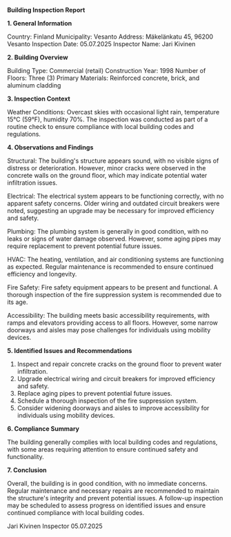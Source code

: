  **Building Inspection Report**

**1. General Information**

Country: Finland
Municipality: Vesanto
Address: Mäkelänkatu 45, 96200 Vesanto
Inspection Date: 05.07.2025
Inspector Name: Jari Kivinen

**2. Building Overview**

Building Type: Commercial (retail)
Construction Year: 1998
Number of Floors: Three (3)
Primary Materials: Reinforced concrete, brick, and aluminum cladding

**3. Inspection Context**

Weather Conditions: Overcast skies with occasional light rain, temperature 15°C (59°F), humidity 70%. The inspection was conducted as part of a routine check to ensure compliance with local building codes and regulations.

**4. Observations and Findings**

Structural: The building's structure appears sound, with no visible signs of distress or deterioration. However, minor cracks were observed in the concrete walls on the ground floor, which may indicate potential water infiltration issues.

Electrical: The electrical system appears to be functioning correctly, with no apparent safety concerns. Older wiring and outdated circuit breakers were noted, suggesting an upgrade may be necessary for improved efficiency and safety.

Plumbing: The plumbing system is generally in good condition, with no leaks or signs of water damage observed. However, some aging pipes may require replacement to prevent potential future issues.

HVAC: The heating, ventilation, and air conditioning systems are functioning as expected. Regular maintenance is recommended to ensure continued efficiency and longevity.

Fire Safety: Fire safety equipment appears to be present and functional. A thorough inspection of the fire suppression system is recommended due to its age.

Accessibility: The building meets basic accessibility requirements, with ramps and elevators providing access to all floors. However, some narrow doorways and aisles may pose challenges for individuals using mobility devices.

**5. Identified Issues and Recommendations**

1. Inspect and repair concrete cracks on the ground floor to prevent water infiltration.
2. Upgrade electrical wiring and circuit breakers for improved efficiency and safety.
3. Replace aging pipes to prevent potential future issues.
4. Schedule a thorough inspection of the fire suppression system.
5. Consider widening doorways and aisles to improve accessibility for individuals using mobility devices.

**6. Compliance Summary**

The building generally complies with local building codes and regulations, with some areas requiring attention to ensure continued safety and functionality.

**7. Conclusion**

Overall, the building is in good condition, with no immediate concerns. Regular maintenance and necessary repairs are recommended to maintain the structure's integrity and prevent potential issues. A follow-up inspection may be scheduled to assess progress on identified issues and ensure continued compliance with local building codes.

Jari Kivinen
Inspector
05.07.2025